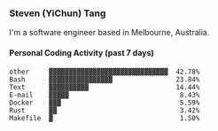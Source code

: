 ### Steven (YiChun) Tang

I'm a software engineer based in Melbourne, Australia.

#### Personal Coding Activity (past 7 days)
```
other     ▓▓▓▓▓▓▓▓▓▓▓▓▓▓▓▓▓▓▓▓▓▓▓▓▓▓▓▓▓▓  42.78%
Bash      ▓▓▓▓▓▓▓▓▓▓▓▓▓▓▓▓                23.84%
Text      ▓▓▓▓▓▓▓▓▓▓                      14.44%
E-mail    ▓▓▓▓▓                            8.43%
Docker    ▓▓▓                              5.59%
Rust      ▓▓                               3.42%
Makefile  ▓                                1.50%
```
